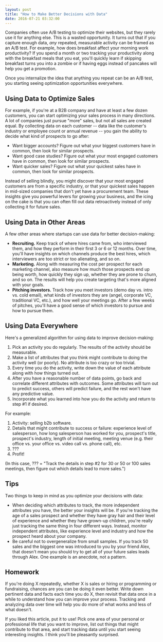 ```yaml
---
layout: post
title: "How to Make Better Decisions with Data"
date: 2016-07-21 03:32:00
---
```

Companies often use A/B testing to optimize their websites, but they rarely use it for anything else. This is a wasted opportunity. It turns out that if you capture enough data, _any_ repeated, measurable activity can be framed as an A/B test. For example, how does breakfast affect your morning work productivity? If you spend a month or two tracking your productivity along with the breakfast meals that you eat, you'll quickly learn if skipping breakfast turns you into a zombie or if having eggs instead of pancakes will help you get a promotion.

Once you internalize the idea that anything you repeat can be an A/B test, you starting seeing optimization opportunities everywhere.

## Using Data to Optimize Sales

For example, if you're at a B2B company and have at least a few dozen customers, you can start optimizing your sales process in many directions. A lot of companies just pursue "more" sales, but not all sales are created equal. By collecting data on each customer -- data like the customer's industry or employee count or annual revenue -- you gain the ability to decide what kind of prospects to go after:

  * Want bigger accounts? Figure out what your biggest customers have in common, then look for similar prospects.
  * Want good case studies? Figure out what your most engaged customers have in common, then look for similar prospects.
  * Want quicker sales? Figure out what your quickest sales have in common, then look for similar prospects.

Instead of selling blindly, you might discover that your most engaged customers are from a specific industry, or that your quickest sales happen in mid-sized companies that don't yet have a procurement team. These insights give you powerful levers for growing your business, and the icing on the cake is that you can often fill out data retroactively instead of only collecting it for future sales.

## Using Data in Other Areas

A few other areas where startups can use data for better decision-making:

* **Recruiting.** Keep track of where hires came from, who interviewed them, and how they perform in their first 3 or 6 or 12 months. Over time, you'll have insights on which channels produce the best hires, which interviewers are too strict or too alienating, and so on. 
* **Marketing.** Along with measuring the cost per prospect for each marketing channel, also measure how much those prospects end up being worth, how quickly they sign up, whether they are prone to churn, and so on. The results will help you create targeting that's more aligned with your goals.
* **Pitching investors.** Track how you meet investors (demo day vs. intro vs. cold email), what kinds of investors they are (angel, corporate VC, traditional VC, etc.), and how well your meetings go. After a few weeks of pitches, you'll have a good sense of which investors to pursue and how to pursue them.


## Using Data Everywhere

Here's a generalized algorithm for using data to improve decision-making:

1. Pick an activity you do regularly. The results of the activity should be measurable.
2. Make a list of attributes that you think might contribute to doing the activity well (or poorly). No attribute is too crazy or too trivial.
3. Every time you do the activity, write down the value of each attribute along with how things turned out.
4. After you have a reasonable number of data points, go back and correlate different attributes with outcomes. Some attributes will turn out to predict success, others will predict failure, and the rest won't have any predictive value.
5. Incorporate what you learned into how you do the activity and return to step #1 if desired.

For example:

1. Activity: selling b2b software.
2. Details that might contribute to success or failure: experience level of salesperson, how long salesperson has worked for you, prospect's title, prospect's industry, length of initial meeting, meeting venue (e.g. their office vs. your office vs. video call vs. phone call), etc.
3. ???
4. Profit!

(In this case, ??? = "Track the details in step #2 for 30 or 50 or 100 sales meetings, then figure out which details lead to more sales.") 

## Tips

Two things to keep in mind as you optimize your decisions with data:

* When deciding which attributes to track, the more independent attributes you have, the better your insights will be. If you're tracking the age of a sales prospect and whether they have gray hair and their level of experience and whether they have grown-up children, you're really just tracking the same thing in four different ways. Instead, monitor independent attributes, like experience level and industry and how the prospect heard about your company.
* Be careful not to overgeneralize from small samples. If you track 50 sales and the biggest one was introduced to you by your friend Alex, that doesn't mean you should try to get all of your future sales leads through Alex. One example is an anecdote, not a pattern. 

## Homework
If you're doing X repeatedly, whether X is sales or hiring or programming or fundraising, chances are you can be doing it even better. Write down pertinent data and facts each time you do X, then revisit that data once in a while to understand how you can improve your process. Tracking and analyzing data over time will help you do more of what works and less of what doesn't.

If you liked this article, put it to use! Pick one area of your personal or professional life that you want to improve, list out things that might contribute to that area, and start tracking data until you start seeing interesting insights. I think you'll be pleasantly surprised.